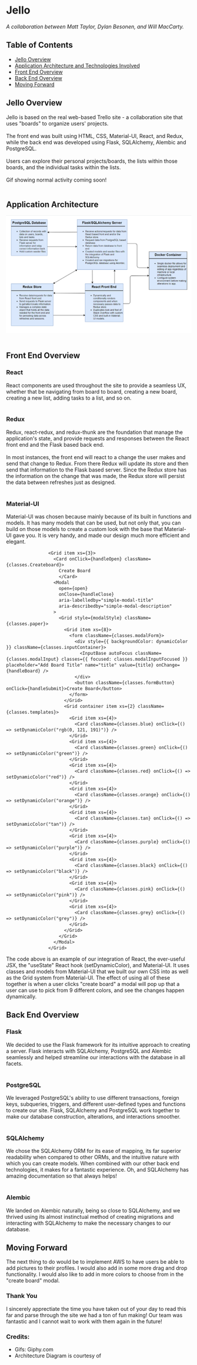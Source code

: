 # Jello
*A collaboration between Matt Taylor, Dylan Besonen, and Will MacCarty.*
## Table of Contents 
- [Jello Overview](#jello-overview)
- [Application Architecture and Technologies Involved](#application-architecture)
- [Front End Overview](#front-end-overview)
- [Back End Overview](#back-end-overview)
- [Moving Forward](#moving-forward)
## Jello Overview
Jello is based on the real web-based Trello site - a collaboration site that uses "boards" to organize users' projects.
</br>
</br>
The front end was built using HTML, CSS, Material-UI, React, and Redux, while the back end was developed using Flask, SQLAlchemy, Alembic and PostgreSQL.
</br>
</br>
Users can explore their personal projects/boards, the lists within those boards, and the individual tasks within the lists.
</br>
</br>
Gif showing normal activity coming soon!
</br>
</br>
## Application Architecture
![Jello Architecture](https://raw.githubusercontent.com/MatthewTaylor9758/Jello-app/master/client/src/images/Jello%20Architecture.png)
</br>
</br>
## Front End Overview
### React
React components are used throughout the site to provide a seamless UX, whether that be navigating from board to board, creating a new board, creating a new list, adding tasks to a list, and so on.</br>
</br>
### Redux
Redux, react-redux, and redux-thunk are the foundation that manage the application's state, and provide requests and responses between the React front end and the Flask based back end.
</br>
</br>
In most instances, the front end will react to a change the user makes and send that change to Redux. From there Redux will update its store and then send that information to the Flask based server. Since the Redux store has the information on the change that was made, the Redux store will persist the data between refreshes just as designed.
</br>
</br>
### Material-UI
Material-UI was chosen because mainly because of its built in functions and models. It has many models that can be used, but not only that, you can build on those models to create a custom look with the base that Material-UI gave you. It is very handy, and made our design much more efficient and elegant.
```
                <Grid item xs={3}>
                  <Card onClick={handleOpen} className={classes.Createboard}>
                    Create Board
                    </Card>
                  <Modal
                    open={open}
                    onClose={handleClose}
                    aria-labelledby="simple-modal-title"
                    aria-describedby="simple-modal-description"
                  >
                    <Grid style={modalStyle} className={classes.paper}>
                      <Grid item xs={8}>
                        <form className={classes.modalForm}>
                          <div style={{ backgroundColor: dynamicColor }} className={classes.inputContainer}>
                            <InputBase autoFocus className={classes.modalInput} classes={{ focused: classes.modalInputFocused }} placeholder="Add Board Title" name="title" value={title} onChange={handleBoard} />
                          </div>
                          <button className={classes.formButton} onClick={handleSubmit}>Create Board</button>
                        </form>
                      </Grid>
                      <Grid container item xs={2} className={classes.templates}>
                        <Grid item xs={4}>
                          <Card className={classes.blue} onClick={() => setDynamicColor("rgb(0, 121, 191)")} />
                        </Grid>
                        <Grid item xs={4}>
                          <Card className={classes.green} onClick={() => setDynamicColor("green")} />
                        </Grid>
                        <Grid item xs={4}>
                          <Card className={classes.red} onClick={() => setDynamicColor("red")} />
                        </Grid>
                        <Grid item xs={4}>
                          <Card className={classes.orange} onClick={() => setDynamicColor("orange")} />
                        </Grid>
                        <Grid item xs={4}>
                          <Card className={classes.tan} onClick={() => setDynamicColor("tan")} />
                        </Grid>
                        <Grid item xs={4}>
                          <Card className={classes.purple} onClick={() => setDynamicColor("purple")} />
                        </Grid>
                        <Grid item xs={4}>
                          <Card className={classes.black} onClick={() => setDynamicColor("black")} />
                        </Grid>
                        <Grid item xs={4}>
                          <Card className={classes.pink} onClick={() => setDynamicColor("pink")} />
                        </Grid>
                        <Grid item xs={4}>
                          <Card className={classes.grey} onClick={() => setDynamicColor("grey")} />
                        </Grid>
                      </Grid>
                    </Grid>
                  </Modal>
                </Grid>
```
The code above is an example of our integration of React, the ever-useful JSX, the "useState" React hook (setDynamicColor), and Material-UI. It uses classes and models from Material-UI that we built our own CSS into as well as the Grid system from Material-UI. The effect of using all of these together is when a user clicks "create board" a modal will pop up that a user can use to pick from 9 different colors, and see the changes happen dynamically.
</br>
## Back End Overview
### Flask
We decided to use the Flask framework for its intuitive approach to creating a server. Flask interacts with SQLAlchemy, PostgreSQL and Alembic seamlessly and helped streamline our interactions with the database in all facets.
</br>
</br>
### PostgreSQL
We leveraged PostgreSQL's ability to use different transactions, foreign keys, subqueries, triggers, and different user-defined types and functions to create our site. Flask, SQLAlchemy and PostgreSQL work together to make our database construction, alterations, and interactions smoother.
</br>
</br>
### SQLAlchemy
We chose the SQLAlchemy ORM for its ease of mapping, its far superior readability when compared to other ORMs, and the intuitive nature with which you can create models. When combined with our other back end technologies, it makes for a fantastic experience. Oh, and SQLAlchemy has amazing documentation so that always helps!
</br>
</br>
### Alembic
We landed on Alembic naturally, being so close to SQLAlchemy, and we thrived using its almost instinctual method of creating migrations and interacting with SQLAlchemy to make the necessary changes to our database.

## Moving Forward
The next thing to do would be to implement AWS to have users be able to add pictures to their profiles. I would also add in some more drag and drop functionality. I would also like to add in more colors to choose from in the "create board" modal.

### Thank You

I sincerely apprectiate the time you have taken out of your day to read this far and parse through the site we had a ton of fun making! Our team was fantastic and I cannot wait to work with them again in the future!

### Credits:

<ul>
  <li>Gifs: Giphy.com</li>
  <li>Architecture Diagram is courtesy of</li> 
</ul>
